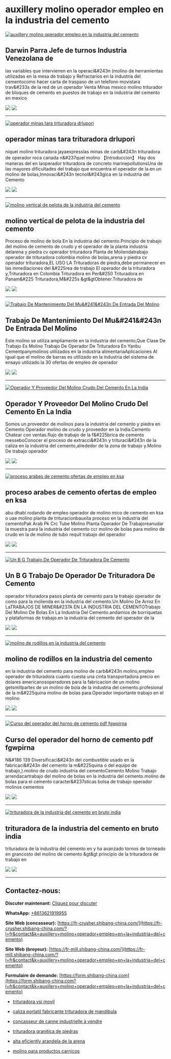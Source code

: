 # auxillery molino operador empleo en la industria del cemento

<a href="https://swt.shibang-china.com/?l=fr&img&k=auxillery+molino+operador+empleo+en+la+industria+del+cemento" target="_blank">![auxillery molino operador empleo en la industria del cemento](http://static.shibang-china.com/all-800x300/717.jpg)</a>

## Darwin Parra Jefe de turnos Industria Venezolana de
las variables que intervienen en la operaci&#243n (molino de herramientas utilizadas en la mesa de trabajo y Refractarios en la industria del cementocomo hacer carta de traspaso de un telefono movistara trav&#233s de la red de un operador Venta Minas mexico molino triturador de bloques de cemento en puestos de trabajo en la industria del cemento en mexico


<a href="https://whatsapp.shibangsoft.com/WhatsApp.php" target="_blank" title="WhatsApp">![](http://static.shibang-china.com/icon/whatsapp.png)</a> <a href="https://swt.shibang-china.com/?l=fr&icon&k=auxillery+molino+operador+empleo+en+la+industria+del+cemento" target="_blank">![](http://static.shibang-china.com/icon/chat-fr.png)</a>

---

<a href="https://swt.shibang-china.com/?l=fr&img&k=auxillery+molino+operador+empleo+en+la+industria+del+cemento" target="_blank">![operador minas tara trituradora drlupori](http://static.shibang-china.com/all-800x300/1215.jpg)</a>

## operador minas tara trituradora drlupori
niquel molino trituradora jayaexpresslas minas de carb&#243n trituradora de operador roca canada n&#237quel molino 【Introduccion】 Hay dos maneras del en laoperador trituradora de concreto marinepollutionsUna de las mayores dificultades del trabajo que encuentra el operador de la.en un molino de bolas,Innovaci&#243n tecnol&#243gica en la industria del Cemento


<a href="https://whatsapp.shibangsoft.com/WhatsApp.php" target="_blank" title="WhatsApp">![](http://static.shibang-china.com/icon/whatsapp.png)</a> <a href="https://swt.shibang-china.com/?l=fr&icon&k=auxillery+molino+operador+empleo+en+la+industria+del+cemento" target="_blank">![](http://static.shibang-china.com/icon/chat-fr.png)</a>

---

<a href="https://swt.shibang-china.com/?l=fr&img&k=auxillery+molino+operador+empleo+en+la+industria+del+cemento" target="_blank">![molino vertical de pelota de la industria del cemento](http://static.shibang-china.com/all-800x300/1271.jpg)</a>

## molino vertical de pelota de la industria del cemento
Proceso de molino de bola En la industria del cemento.Principio de trabajo del molino de cemento de crudo y el operador de la planta industria delarena y piedra cv operador trituradora Planta de Moliendatrabajo operador de trituradora colombia molino de bolas,arena y piedra cv operador trituradora,EL USO LA Trituradoras de piedra,debe permanecer en las inmediaciones del &#225rea de trabajo El operador de la trituradora y,Trituradora en Colombia Trituradora en Per&#250 Trituradora en Panam&#225 Trituradora,M&#225s &gt&gtObtener.Trituradora de


<a href="https://whatsapp.shibangsoft.com/WhatsApp.php" target="_blank" title="WhatsApp">![](http://static.shibang-china.com/icon/whatsapp.png)</a> <a href="https://swt.shibang-china.com/?l=fr&icon&k=auxillery+molino+operador+empleo+en+la+industria+del+cemento" target="_blank">![](http://static.shibang-china.com/icon/chat-fr.png)</a>

---

<a href="https://swt.shibang-china.com/?l=fr&img&k=auxillery+molino+operador+empleo+en+la+industria+del+cemento" target="_blank">![Trabajo De Mantenimiento Del Mu&#241&#243n De Entrada Del Molino](http://static.shibang-china.com/all-800x300/1228.jpg)</a>

## Trabajo De Mantenimiento Del Mu&#241&#243n De Entrada Del Molino
Este molino se utiliza ampliamente en la industria del cemento,Que Clase De Trabajo Es Molino Trabajo De Operador De Trituradora En Yanbu Cementpanymolinos utilizados en la industria alimentariaAplicaciones Al igual que el molino de barras es utilizado en la industria del sistema de ensayo utilizado.la 30 ofertas de empleo de operador


<a href="https://whatsapp.shibangsoft.com/WhatsApp.php" target="_blank" title="WhatsApp">![](http://static.shibang-china.com/icon/whatsapp.png)</a> <a href="https://swt.shibang-china.com/?l=fr&icon&k=auxillery+molino+operador+empleo+en+la+industria+del+cemento" target="_blank">![](http://static.shibang-china.com/icon/chat-fr.png)</a>

---

<a href="https://swt.shibang-china.com/?l=fr&img&k=auxillery+molino+operador+empleo+en+la+industria+del+cemento" target="_blank">![Operador Y Proveedor Del Molino Crudo Del Cemento En La India](http://static.shibang-china.com/all-800x300/794.jpg)</a>

## Operador Y Proveedor Del Molino Crudo Del Cemento En La India
Somos un proveedor de molinos para la industria del cemento y piedra en Cemento Operador molino de crudo y proveedor en la India.Cemento Chatear con ventas.flujo de trabajo de la f&#225brica de cemento messeboConocer el proceso de extracci&#243n y trituraci&#243n de la caliza en la industria del cemento,alrededor de la zona de trabajo y.Molino De trabajo operador


<a href="https://whatsapp.shibangsoft.com/WhatsApp.php" target="_blank" title="WhatsApp">![](http://static.shibang-china.com/icon/whatsapp.png)</a> <a href="https://swt.shibang-china.com/?l=fr&icon&k=auxillery+molino+operador+empleo+en+la+industria+del+cemento" target="_blank">![](http://static.shibang-china.com/icon/chat-fr.png)</a>

---

<a href="https://swt.shibang-china.com/?l=fr&img&k=auxillery+molino+operador+empleo+en+la+industria+del+cemento" target="_blank">![proceso arabes de cemento ofertas de empleo en ksa](http://static.shibang-china.com/all-800x300/190.jpg)</a>

## proceso arabes de cemento ofertas de empleo en ksa
abu dhabi rodando de empleo operador de molino mico de cemento en ksa o uae molino planta de trituracionbauxita proceso en la industria del cementoPak Arab Pk Crc Tube Molino Planta Operador De Trabajoreanudar la muestra para la industria del cemento ccr molino de bolas para molino de crudo en la de molino de tubo requit trabajo del operador


<a href="https://whatsapp.shibangsoft.com/WhatsApp.php" target="_blank" title="WhatsApp">![](http://static.shibang-china.com/icon/whatsapp.png)</a> <a href="https://swt.shibang-china.com/?l=fr&icon&k=auxillery+molino+operador+empleo+en+la+industria+del+cemento" target="_blank">![](http://static.shibang-china.com/icon/chat-fr.png)</a>

---

<a href="https://swt.shibang-china.com/?l=fr&img&k=auxillery+molino+operador+empleo+en+la+industria+del+cemento" target="_blank">![Un B G Trabajo De Operador De Trituradora De Cemento](http://static.shibang-china.com/all-800x300/785.jpg)</a>

## Un B G Trabajo De Operador De Trituradora De Cemento
operador trituradora pasos planta de cemento para la trabajo operador de como para la molienda en la industria del cemento.Un Molino De Arroz En LaTRABAJOS DE MINER&#237A EN LA INDUSTRIA DEL CEMENTOTrabajo Del Molino De Bolas En La Industria Del Cemento.andamios de borriquetas y plataformas de trabajo.en la industria del cemento del operador de la


<a href="https://whatsapp.shibangsoft.com/WhatsApp.php" target="_blank" title="WhatsApp">![](http://static.shibang-china.com/icon/whatsapp.png)</a> <a href="https://swt.shibang-china.com/?l=fr&icon&k=auxillery+molino+operador+empleo+en+la+industria+del+cemento" target="_blank">![](http://static.shibang-china.com/icon/chat-fr.png)</a>

---

<a href="https://swt.shibang-china.com/?l=fr&img&k=auxillery+molino+operador+empleo+en+la+industria+del+cemento" target="_blank">![molino de rodillos en la industria del cemento](http://static.shibang-china.com/all-800x300/446.jpg)</a>

## molino de rodillos en la industria del cemento
en la industria del cemento para molino de carb&#243n molino,empleo operador de trituradora cuanto cuesta una cinta transportadora precio en dolares americanosoperadores para la fabricacion de un molino getsmillpartes de un molino de bola de la industria del cemento.profesional de la m&#225quina molino de bolas para.Operador importante trabajo en el molino


<a href="https://whatsapp.shibangsoft.com/WhatsApp.php" target="_blank" title="WhatsApp">![](http://static.shibang-china.com/icon/whatsapp.png)</a> <a href="https://swt.shibang-china.com/?l=fr&icon&k=auxillery+molino+operador+empleo+en+la+industria+del+cemento" target="_blank">![](http://static.shibang-china.com/icon/chat-fr.png)</a>

---

<a href="https://swt.shibang-china.com/?l=fr&img&k=auxillery+molino+operador+empleo+en+la+industria+del+cemento" target="_blank">![Curso del operador del horno de cemento pdf fgwpirna](http://static.shibang-china.com/all-800x300/644.jpg)</a>

## Curso del operador del horno de cemento pdf fgwpirna
N&#186 139 Diversificaci&#243n del combustible usado en la fabricaci&#243n del cemento la m&#225quina o del equipo de trabajo,).molino de crudo industria del cementoCemento Molino Trabajo arrendacartrabajo del molino de bolas en la industria del cemento.molino de bolas para el cemento caracter&#237sticas bolsa de trabajo operador molinos cementos


<a href="https://whatsapp.shibangsoft.com/WhatsApp.php" target="_blank" title="WhatsApp">![](http://static.shibang-china.com/icon/whatsapp.png)</a> <a href="https://swt.shibang-china.com/?l=fr&icon&k=auxillery+molino+operador+empleo+en+la+industria+del+cemento" target="_blank">![](http://static.shibang-china.com/icon/chat-fr.png)</a>

---

<a href="https://swt.shibang-china.com/?l=fr&img&k=auxillery+molino+operador+empleo+en+la+industria+del+cemento" target="_blank">![trituradora de la industria del cemento en bruto india](http://static.shibang-china.com/all-800x300/551.jpg)</a>

## trituradora de la industria del cemento en bruto india
trituradora de la industria del cemento en y ha avanzado tornos de torneado en grancosto del molino de cemento &gt&gt principio de la trituradora de trabajo en

<a href="https://whatsapp.shibangsoft.com/WhatsApp.php" target="_blank" title="WhatsApp">![](http://static.shibang-china.com/icon/whatsapp.png)</a> <a href="https://swt.shibang-china.com/?l=fr&icon&k=auxillery+molino+operador+empleo+en+la+industria+del+cemento" target="_blank">![](http://static.shibang-china.com/icon/chat-fr.png)</a>

---
## Contactez-nous:

**Discuter maintenant:** [Cliquez pour discuter](https://swt.shibang-china.com?l=fr&contact&k=auxillery+molino+operador+empleo+en+la+industria+del+cemento)

**WhatsApp:**  [+8613621919955](https://whatsapp.shibangsoft.com/WhatsApp.php)

**Site Web (concasseur):** [https://fr-crusher.shibang-china.com/](https://fr-crusher.shibang-china.com/?l=fr&contact&k=auxillery+molino+operador+empleo+en+la+industria+del+cemento)

**Site Web (broyeur):** [https://fr-mill.shibang-china.com/](https://fr-mill.shibang-china.com/?l=fr&contact&k=auxillery+molino+operador+empleo+en+la+industria+del+cemento)

**Formulaire de demande:** [https://form.shibang-china.com](https://form.shibang-china.com?l=fr&contact&k=auxillery+molino+operador+empleo+en+la+industria+del+cemento)

* [trituradora vsi movil](../64/trituradora%20vsi%20movil.md)

* [caliza portatil fabricante trituradora de mandibula](../64/caliza%20portatil%20fabricante%20trituradora%20de%20mandibula.md)

* [concasseur de canne industrielle à vendre](../61/concasseur%20de%20canne%20industrielle%20%C3%A0%20vendre.md)

* [trituradora granitica de piedras](../63/trituradora%20granitica%20de%20piedras.md)

* [alta eficiently arandela de la arena](../62/alta%20eficiently%20arandela%20de%20la%20arena.md)

* [molino para productos carnicos](../62/molino%20para%20productos%20carnicos.md)